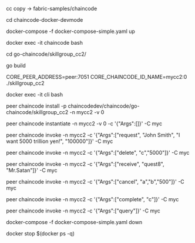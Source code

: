 cc copy → fabric-samples/chaincode

cd chaincode-docker-devmode

docker-compose -f docker-compose-simple.yaml up

docker exec -it chaincode bash

cd go-chaincode/skillgroup_cc2/

go build

CORE_PEER_ADDRESS=peer:7051 CORE_CHAINCODE_ID_NAME=mycc2:0 ./skillgroup_cc2

docker exec -it cli bash

peer chaincode install -p chaincodedev/chaincode/go-chaincode/skillgroup_cc2 -n mycc2 -v 0

peer chaincode instantiate -n mycc2 -v 0 -c '{"Args":[]}' -C myc

peer chaincode invoke -n mycc2 -c '{"Args":["request", "John Smith", "I want 5000 trillion yen!", "100000"]}' -C myc

peer chaincode invoke -n mycc2 -c '{"Args":["delete", "c","5000"]}' -C myc

peer chaincode invoke -n mycc2 -c '{"Args":["receive", "quest8", "Mr.Satan"]}' -C myc

peer chaincode invoke -n mycc2 -c '{"Args":["cancel", "a","b","500"]}' -C myc

peer chaincode invoke -n mycc2 -c '{"Args":["complete", "c"]}' -C myc

peer chaincode invoke -n mycc2 -c '{"Args":["query"]}' -C myc




docker-compose -f docker-compose-simple.yaml down

docker stop $(docker ps -q)